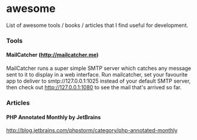 # awesome
List of awesome tools / books / articles that I find useful for development.

### Tools

#### MailCatcher (http://mailcatcher.me)

MailCatcher runs a super simple SMTP server which catches any message sent to it to display in a web interface. Run mailcatcher, set your favourite app to deliver to smtp://127.0.0.1:1025 instead of your default SMTP server, then check out http://127.0.0.1:1080 to see the mail that's arrived so far.

### Articles

#### PHP Annotated Monthly by JetBrains
http://blog.jetbrains.com/phpstorm/category/php-annotated-monthly
